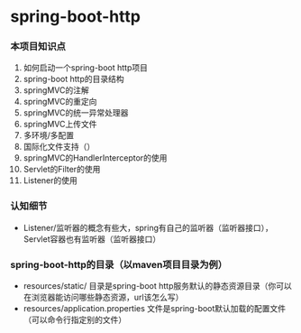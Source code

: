 # spring-boot-http

### 本项目知识点
1. 如何启动一个spring-boot http项目
2. spring-boot http的目录结构
3. springMVC的注解
4. springMVC的重定向
5. springMVC的统一异常处理器
6. springMVC上传文件
7. 多环境/多配置
8. 国际化文件支持（）
9. springMVC的HandlerInterceptor的使用
10. Servlet的Filter的使用
11. Listener的使用

### 认知细节
- Listener/监听器的概念有些大，spring有自己的监听器（监听器接口），Servlet容器也有监听器（监听器接口）

### spring-boot-http的目录（以maven项目目录为例）
- resources/static/ 目录是spring-boot http服务默认的静态资源目录（你可以在浏览器能访问哪些静态资源，url该怎么写）
- resources/application.properties 文件是spring-boot默认加载的配置文件（可以命令行指定别的文件）



